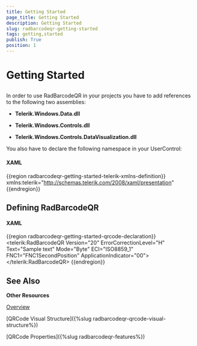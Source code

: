 ```yaml
---
title: Getting Started
page_title: Getting Started
description: Getting Started
slug: radbarcodeqr-getting-started
tags: getting,started
publish: True
position: 1
---
```


# Getting Started



## 



>



In order to use RadBarcodeQR in your projects you have to add references to the following two assemblies:
							

* __Telerik.Windows.Data.dll__

* __Telerik.Windows.Controls.dll__

* __Telerik.Windows.Controls.DataVisualization.dll__

You also have to declare the following namespace in your UserControl:
					

#### __XAML__

{{region radbarcodeqr-getting-started-telerik-xmlns-definition}}
				 xmlns:telerik="http://schemas.telerik.com/2008/xaml/presentation"
	{{endregion}}



## Defining RadBarcodeQR



#### __XAML__

{{region radbarcodeqr-getting-started-qrcode-declaration}}
			<telerik:RadBarcodeQR  Version="20" ErrorCorrectionLevel="H" Text="Sample text" 
											Mode="Byte" ECI="ISO8859_1" FNC1="FNC1SecondPosition" 
											ApplicationIndicator="00">
			</telerik:RadBarcodeQR>
	{{endregion}}



## See Also

__Other Resources__

[Overview](a881ccfb-f368-4cf7-b14c-6896efd15f5e)

[QRCode Visual Structure]({%slug radbarcodeqr-qrcode-visual-structure%})

[QRCode Properties]({%slug radbarcodeqr-features%})
